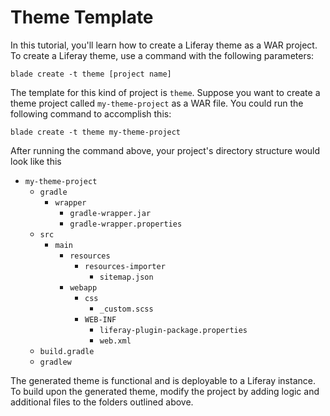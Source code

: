 # Theme Template

In this tutorial, you'll learn how to create a Liferay theme as a WAR project.
To create a Liferay theme, use a command with the following parameters: 

    blade create -t theme [project name]

The template for this kind of project is `theme`. Suppose you want to create a
theme project called `my-theme-project` as a WAR file. You could run the
following command to accomplish this:

    blade create -t theme my-theme-project

After running the command above, your project's directory structure would look
like this

- `my-theme-project`
    - `gradle`
        - `wrapper`
            - `gradle-wrapper.jar`
            - `gradle-wrapper.properties`
    - `src`
        - `main`
            - `resources`
                - `resources-importer`
                    - `sitemap.json`
            - `webapp`
                - `css`
                    - `_custom.scss`
                - `WEB-INF`
                    - `liferay-plugin-package.properties`
                    - `web.xml`
    - `build.gradle`
    - `gradlew`

The generated theme is functional and is deployable to a Liferay instance. To
build upon the generated theme, modify the project by adding logic and
additional files to the folders outlined above.
